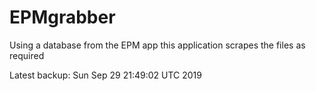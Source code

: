 # EPMgrabber
Using a database from the EPM app this application scrapes the files as required


Latest backup: Sun Sep 29 21:49:02 UTC 2019
